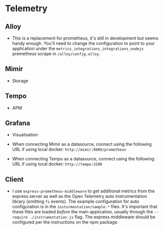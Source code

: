 # Telemetry

## Alloy

- This is a replacement for prometheus, it's still in development but seems handy enough.  You'll need to change the configuration to point to your application under the `metrics_integrations_integrations_nodejs` premetheus scrape in `/alloy/config.alloy`.

## Mimir

- Storage

## Tempo

- APM

## Grafana

- Visualisation

- When connecting Mimir as a datasource, connect using the following URL if using local docker: `http://mimir:9009/prometheus`
- When connecting Tempo as a datasource, connect using the following URL if using local docker: `http://tempo:3200`


## Client

- I use `express-prometheus-middleware` to get additional metrics from the express server as well as the Open Telemetry auto instrumentation library (omitting `fs` events).  The example configuration for auto configuration is in the `insturmentation/sample.*` files.  It's important that these files are loaded _before_ the main application, usually through the `--require ./instrumentation.js` flag.  The express middleware should be configured per the instructions on the npm package.